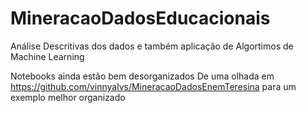 # MineracaoDadosEducacionais
Análise Descritivas dos dados e também aplicação de Algortimos de Machine Learning

Notebooks ainda estão bem desorganizados
De uma olhada em https://github.com/vinnyalvs/MineracaoDadosEnemTeresina para um exemplo melhor organizado
